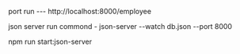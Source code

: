  port run --- http://localhost:8000/employee

 json server run commond -   json-server --watch db.json --port 8000

npm run start:json-server
